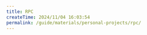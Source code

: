 ```yaml
---
title: RPC
createTime: 2024/11/04 16:03:54
permalink: /guide/materials/personal-projects/rpc/
---
```

